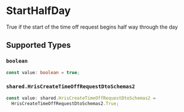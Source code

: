# StartHalfDay

True if the start of the time off request begins half way through the day


## Supported Types

### `boolean`

```typescript
const value: boolean = true;
```

### `shared.HrisCreateTimeOffRequestDtoSchemas2`

```typescript
const value: shared.HrisCreateTimeOffRequestDtoSchemas2 =
  HrisCreateTimeOffRequestDtoSchemas2.True;
```

